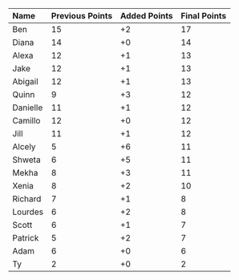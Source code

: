 |Name      | Previous Points    | Added Points | Final Points
|:-------- | :-------- | :---------- | :---------
|Ben     |      15 |     +2 |    17
|Diana |      14 |     +0 |   14
|Alexa   |      12 |     +1 |   13
|Jake    |      12 |     +1 |   13
|Abigail |      12 |     +1 |   13
|Quinn   |      9 |     +3 |   12
|Danielle|      11 |     +1 |   12
|Camillo  |     12|     +0|   12
|Jill   |     11|     +1|   12
|Alcely    |      5 |     +6 |    11
|Shweta  |      6  |     +5 |   11
|Mekha   |      8  |     +3 |   11
|Xenia   |      8  |     +2 |   10
|Richard |      7  |     +1 |   8
|Lourdes |      6  |     +2 |   8
|Scott   |      6  |     +1 |   7
|Patrick |      5 |      +2 |   7
|Adam    |      6  |     +0 | 6
|Ty      |      2 |      +0|    2
